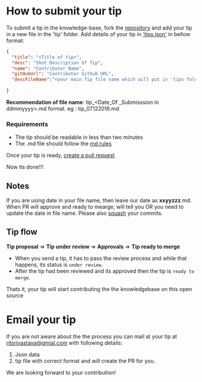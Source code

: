 # How to submit your tip

To submit a tip in the knowledge-base, fork the [repository](https://github.com/ritsrivastava01/TS_TIPS) and add your tip in a new file in the 'tip' folder. 
Add details of your tip in ['tips.json'](https://github.com/ritsrivastava01/TS_TIPS/blob/master/tip.json) in bellow format:
```json
{
  "title": "<Title of tip>",
  "desc": "Shot Description Of Tip",
  "name": "Contributer Name",
  "gitHubUrl": "Contributer Github URL",
  "descFileName":"<your main Tip file name which will put in 'tips folder'>"
  
}
```
**Recommendation of file name**: tip_<Date_Of _Submisssion in ddmmyyyy>.md format. eg :  tip_07122016.md

### Requirements

- The tip should be readable in less than two minutes
- The .md file should follow the [md rules](https://github.com/fletcher/MultiMarkdown/blob/master/Documentation/Markdown%20Syntax.md)

Once your tip is ready, [create a pull request](https://help.github.com/articles/using-pull-requests/)

Now its done!!!

## Notes
If you are using date in your file name, then leave our date as **xxyyzzz**.md.
When PR will approve and ready to mearge, will tell you OR you need to update the date in file name.
Please also [squash](https://davidwalsh.name/squash-commits-git) your commits.

## Tip flow

**Tip proposal** ⇒ **Tip under review** ⇒ **Approvals** ⇒ **Tip ready to merge**

- When you send a tip, it has to pass the review process and while that happens, its status is `under review`.
- After the tip had been reviewed and its approved then the tip is `ready to merge`.

Thats it, your tip will start contributing the the knowledgebase on this open source

# Email your tip
If you are not aware about the the process you can mail at your tip at ritsrivastava@gmial.com with following details:
1. Json data
2. tip file with correct format
and will create the PR for you.

We are looking forward to your contribution!
